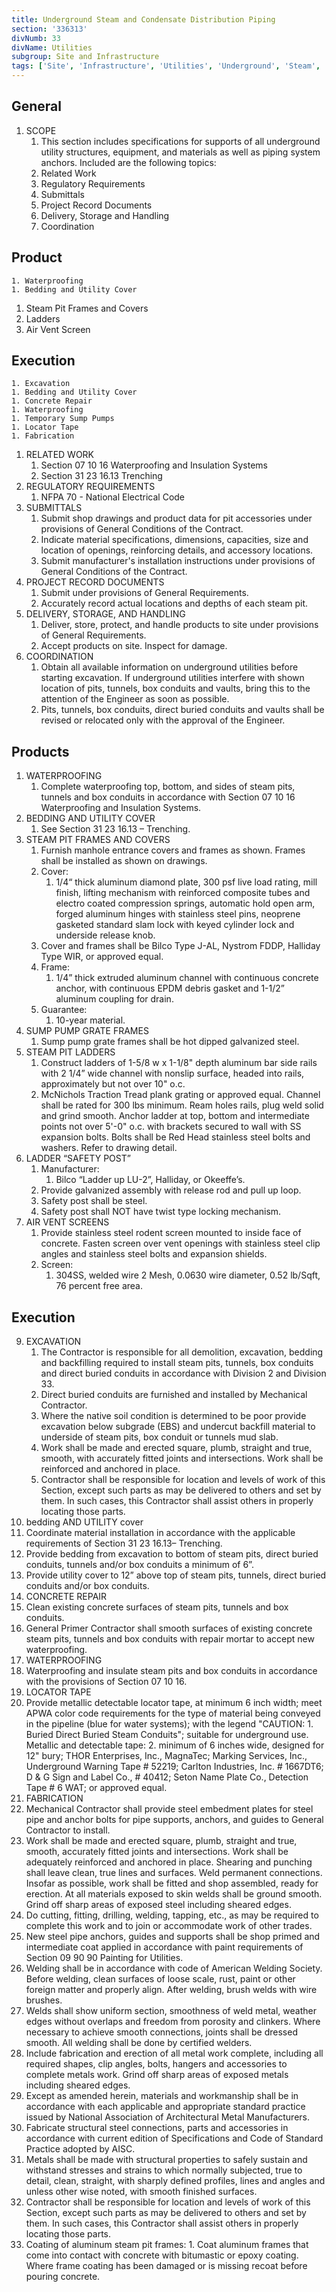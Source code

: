 ```yaml
---
title: Underground Steam and Condensate Distribution Piping
section: '336313'
divNumb: 33
divName: Utilities
subgroup: Site and Infrastructure
tags: ['Site', 'Infrastructure', 'Utilities', 'Underground', 'Steam', 'Condensate', 'Distribution', 'Piping']
---
```


## General
1. SCOPE
   1. This section includes specifications for supports of all underground utility structures, equipment, and materials as well as piping system anchors. Included are the following topics:
    1. Related Work
    2. Regulatory Requirements
    3. Submittals
    4. Project Record Documents
    5. Delivery, Storage and Handling
    6. Coordination
## Product
    1. Waterproofing
    1. Bedding and Utility Cover
   1. Steam Pit Frames and Covers
   1. Ladders
   1. Air Vent Screen

## Execution

    1. Excavation
    1. Bedding and Utility Cover
    1. Concrete Repair
    1. Waterproofing
    1. Temporary Sump Pumps
    1. Locator Tape
    1. Fabrication

1. RELATED WORK
   1. Section 07 10 16 Waterproofing and Insulation Systems
   2. Section 31 23 16.13 Trenching
2. REGULATORY REQUIREMENTS
   1. NFPA 70 - National Electrical Code
3. SUBMITTALS
   1. Submit shop drawings and product data for pit accessories under provisions of General Conditions of the Contract.
   2. Indicate material specifications, dimensions, capacities, size and location of openings, reinforcing details, and accessory locations.
   3. Submit manufacturer's installation instructions under provisions of General Conditions of the Contract.
4. PROJECT RECORD DOCUMENTS
   1. Submit under provisions of General Requirements.
   2. Accurately record actual locations and depths of each steam pit.
5. DELIVERY, STORAGE, AND HANDLING
   1. Deliver, store, protect, and handle products to site under provisions of General Requirements.
   2. Accept products on site. Inspect for damage.
6. COORDINATION
   1. Obtain all available information on underground utilities before starting excavation. If underground utilities interfere with shown location of pits, tunnels, box conduits and vaults, bring this to the attention of the Engineer as soon as possible. 
   2. Pits, tunnels, box conduits, direct buried conduits and vaults shall be revised or relocated only with the approval of the Engineer.
   
## Products

1. WATERPROOFING
   1. Complete waterproofing top, bottom, and sides of steam pits, tunnels and box conduits in accordance with Section 07 10 16 Waterproofing and Insulation Systems.
2. BEDDING AND UTILITY COVER
   1. See Section 31 23 16.13 – Trenching.
3. STEAM PIT FRAMES AND COVERS
   1. Furnish manhole entrance covers and frames as shown. Frames shall be installed as shown on drawings.
   2. Cover:
      1. 1/4“ thick aluminum diamond plate, 300 psf live load rating, mill finish, lifting mechanism with reinforced composite tubes and electro coated compression springs, automatic hold open arm, forged aluminum hinges with stainless steel pins, neoprene gasketed standard slam lock with keyed cylinder lock and underside release knob.
   3. Cover and frames shall be Bilco Type J-AL, Nystrom FDDP, Halliday Type WIR, or approved equal.
   4. Frame:
      1. 1/4” thick extruded aluminum channel with continuous concrete anchor, with continuous EPDM debris gasket and 1-1/2” aluminum coupling for drain.
   5. Guarantee:
      1. 10-year material.
4. SUMP PUMP GRATE FRAMES
   1. Sump pump grate frames shall be hot dipped galvanized steel.
5. STEAM PIT LADDERS
   1. Construct ladders of 1-5/8 w x 1-1/8" depth aluminum bar side rails with 2 1/4” wide channel with nonslip surface, headed into rails, approximately but not over 10" o.c. 
   2. McNichols Traction Tread plank grating or approved equal. Channel shall be rated for 300 lbs minimum. Ream holes rails, plug weld solid and grind smooth. Anchor ladder at top, bottom and intermediate points not over 5'-0" o.c. with brackets secured to wall with SS expansion bolts. Bolts shall be Red Head stainless steel bolts and washers. Refer to drawing detail.
6. LADDER “SAFETY POST”
   1. Manufacturer:
      1. Bilco “Ladder up LU-2”, Halliday, or Okeeffe’s.
   2. Provide galvanized assembly with release rod and pull up loop.
   3. Safety post shall be steel.
   4. Safety post shall NOT have twist type locking mechanism.
7. AIR VENT SCREENS
   1. Provide stainless steel rodent screen mounted to inside face of concrete. Fasten screen over vent openings with stainless steel clip angles and stainless steel bolts and expansion shields.
   2. Screen:
      1. 304SS, welded wire 2 Mesh, 0.0630 wire diameter, 0.52 lb/Sqft, 76 percent free area.

## Execution

9. EXCAVATION
   1. The Contractor is responsible for all demolition, excavation, bedding and backfilling required to install steam pits, tunnels, box conduits and direct buried conduits in accordance with Division 2 and Division 33.
   2. Direct buried conduits are furnished and installed by Mechanical Contractor.
   3. Where the native soil condition is determined to be poor provide excavation below subgrade (EBS) and undercut backfill material to underside of steam pits, box conduit or tunnels mud slab.
   4. Work shall be made and erected square, plumb, straight and true, smooth, with accurately fitted joints and intersections. Work shall be reinforced and anchored in place.
   5. Contractor shall be responsible for location and levels of work of this Section, except such parts as may be delivered to others and set by them. In such cases, this Contractor shall assist others in properly locating those parts.
10. bedding AND UTILITY cover
   6. Coordinate material installation in accordance with the applicable requirements of Section 31 23 16.13– Trenching.
   7. Provide bedding from excavation to bottom of steam pits, direct buried conduits, tunnels and/or box conduits a minimum of 6”.
   8. Provide utility cover to 12” above top of steam pits, tunnels, direct buried conduits and/or box conduits.
11. CONCRETE REPAIR
   9. Clean existing concrete surfaces of steam pits, tunnels and box conduits. 
12. General Primer Contractor shall smooth surfaces of existing concrete steam pits, tunnels and box conduits with repair mortar to accept new waterproofing.
13. WATERPROOFING
   10. Waterproofing and insulate steam pits and box conduits in accordance with the provisions of Section 07 10 16.
14. LOCATOR TAPE
   11. Provide metallic detectable locator tape, at minimum 6 inch width; meet APWA color code requirements for the type of material being conveyed in the pipeline (blue for water systems); with the legend "CAUTION:
      1. Buried Direct Buried Steam Conduits"; suitable for underground use. Metallic and detectable tape:
      2. minimum of 6 inches wide, designed for 12" bury; THOR Enterprises, Inc., MagnaTec; Marking Services, Inc., Underground Warning Tape # 52219; Carlton Industries, Inc. # 1667DT6; D & G Sign and Label Co., # 40412; Seton Name Plate Co., Detection Tape # 6 WAT; or approved equal.
15. FABRICATION
   12. Mechanical Contractor shall provide steel embedment plates for steel pipe and anchor bolts for pipe supports, anchors, and guides to General Contractor to install.
   13. Work shall be made and erected square, plumb, straight and true, smooth, accurately fitted joints and intersections. Work shall be adequately reinforced and anchored in place. Shearing and punching shall leave clean, true lines and surfaces. Weld permanent connections. Insofar as possible, work shall be fitted and shop assembled, ready for erection. At all materials exposed to skin welds shall be ground smooth. Grind off sharp areas of exposed steel including sheared edges.
   14. Do cutting, fitting, drilling, welding, tapping, etc., as may be required to complete this work and to join or accommodate work of other trades.
   15. New steel pipe anchors, guides and supports shall be shop primed and intermediate coat applied in accordance with paint requirements of Section 09 90 90 Painting for Utilities.
   16. Welding shall be in accordance with code of American Welding Society. Before welding, clean surfaces of loose scale, rust, paint or other foreign matter and properly align. After welding, brush welds with wire brushes. 
   17. Welds shall show uniform section, smoothness of weld metal, weather edges without overlaps and freedom from porosity and clinkers. Where necessary to achieve smooth connections, joints shall be dressed smooth. All welding shall be done by certified welders.
   18. Include fabrication and erection of all metal work complete, including all required shapes, clip angles, bolts, hangers and accessories to complete metals work. Grind off sharp areas of exposed metals including sheared edges.
   19. Except as amended herein, materials and workmanship shall be in accordance with each applicable and appropriate standard practice issued by National Association of Architectural Metal Manufacturers.
   20. Fabricate structural steel connections, parts and accessories in accordance with current edition of Specifications and Code of Standard Practice adopted by AISC.
   21. Metals shall be made with structural properties to safely sustain and withstand stresses and strains to which normally subjected, true to detail, clean, straight, with sharply defined profiles, lines and angles and unless other wise noted, with smooth finished surfaces.
   22. Contractor shall be responsible for location and levels of work of this Section, except such parts as may be delivered to others and set by them. In such cases, this Contractor shall assist others in properly locating those parts.
   23. Coating of aluminum steam pit frames:
      1. Coat aluminum frames that come into contact with concrete with bitumastic or epoxy coating. Where frame coating has been damaged or is missing recoat before pouring concrete.
   

